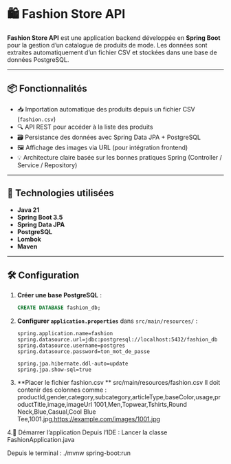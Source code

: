 # 🛍️ Fashion Store API

**Fashion Store API** est une application backend développée en **Spring Boot** pour la gestion d’un catalogue de produits de mode. Les données sont extraites automatiquement d’un fichier CSV et stockées dans une base de données PostgreSQL.

---

## 📦 Fonctionnalités

- 📥 Importation automatique des produits depuis un fichier CSV (`fashion.csv`)
- 🔍 API REST pour accéder à la liste des produits
- 🗃️ Persistance des données avec Spring Data JPA + PostgreSQL
- 🖼️ Affichage des images via URL (pour intégration frontend)
- 💡 Architecture claire basée sur les bonnes pratiques Spring (Controller / Service / Repository)

---

## 🧱 Technologies utilisées

- **Java 21**
- **Spring Boot 3.5**
- **Spring Data JPA**
- **PostgreSQL**
- **Lombok**
- **Maven**

---

## 🛠️ Configuration

1. **Créer une base PostgreSQL** :

   ```sql
   CREATE DATABASE fashion_db;
2. **Configurer `application.properties`** dans `src/main/resources/` :

   ```properties
   spring.application.name=fashion
   spring.datasource.url=jdbc:postgresql://localhost:5432/fashion_db
   spring.datasource.username=postgres
   spring.datasource.password=ton_mot_de_passe

   spring.jpa.hibernate.ddl-auto=update
   spring.jpa.show-sql=true
3.  **Placer le fichier fashion.csv **
   src/main/resources/fashion.csv
   Il doit contenir des colonnes comme :
   productId,gender,category,subcategory,articleType,baseColor,usage,productTitle,image,imageUrl
   1001,Men,Topwear,Tshirts,Round Neck,Blue,Casual,Cool Blue Tee,1001.jpg,https://example.com/images/1001.jpg

4.🚀 Démarrer l’application
Depuis l’IDE :
Lancer la classe FashionApplication.java

Depuis le terminal :
./mvnw spring-boot:run

